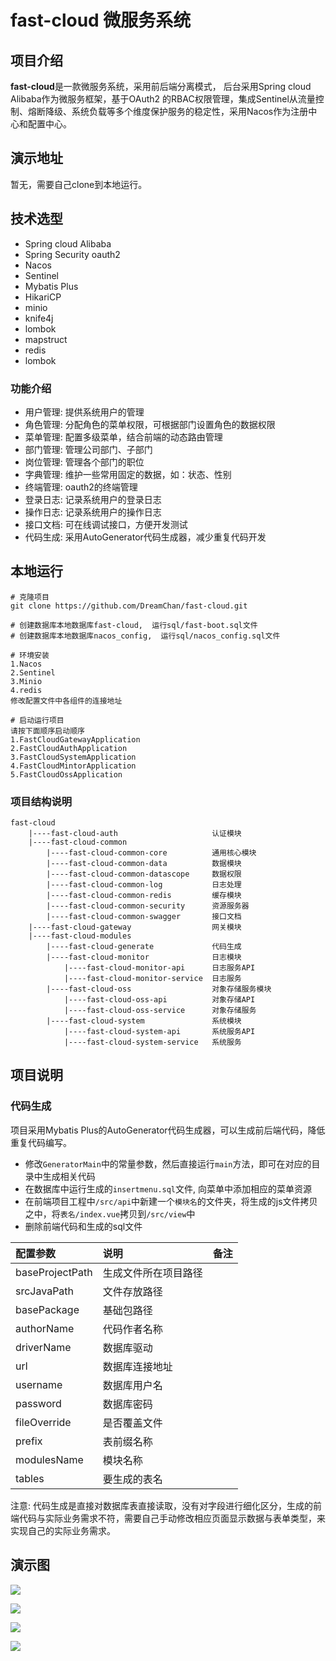# fast-cloud 微服务系统

## 项目介绍
**fast-cloud**是一款微服务系统，采用前后端分离模式， 后台采用Spring cloud Alibaba作为微服务框架，基于OAuth2 的RBAC权限管理，集成Sentinel从流量控制、熔断降级、系统负载等多个维度保护服务的稳定性，采用Nacos作为注册中心和配置中心。

## 演示地址
暂无，需要自己clone到本地运行。

## 技术选型
- Spring cloud Alibaba
- Spring Security oauth2
- Nacos
- Sentinel
- Mybatis Plus
- HikariCP
- minio
- knife4j
- lombok
- mapstruct
- redis
- lombok

### 功能介绍
- 用户管理: 提供系统用户的管理
- 角色管理: 分配角色的菜单权限，可根据部门设置角色的数据权限
- 菜单管理: 配置多级菜单，结合前端的动态路由管理
- 部门管理: 管理公司部门、子部门
- 岗位管理: 管理各个部门的职位
- 字典管理: 维护一些常用固定的数据，如：状态、性别
- 终端管理: oauth2的终端管理
- 登录日志: 记录系统用户的登录日志
- 操作日志: 记录系统用户的操作日志
- 接口文档: 可在线调试接口，方便开发测试
- 代码生成: 采用AutoGenerator代码生成器，减少重复代码开发

## 本地运行
```
# 克隆项目
git clone https://github.com/DreamChan/fast-cloud.git

# 创建数据库本地数据库fast-cloud,  运行sql/fast-boot.sql文件
# 创建数据库本地数据库nacos_config,  运行sql/nacos_config.sql文件

# 环境安装
1.Nacos
2.Sentinel
3.Minio
4.redis
修改配置文件中各组件的连接地址

# 启动运行项目
请按下面顺序启动顺序
1.FastCloudGatewayApplication
2.FastCloudAuthApplication
3.FastCloudSystemApplication
4.FastCloudMintorApplication
5.FastCloudOssApplication
```

### 项目结构说明
```
fast-cloud
    |----fast-cloud-auth                     认证模块
    |----fast-cloud-common
        |----fast-cloud-common-core          通用核心模块
        |----fast-cloud-common-data          数据模块
        |----fast-cloud-common-datascope     数据权限
        |----fast-cloud-common-log           日志处理
        |----fast-cloud-common-redis         缓存模块
        |----fast-cloud-common-security      资源服务器
        |----fast-cloud-common-swagger       接口文档
    |----fast-cloud-gateway                  网关模块
    |----fast-cloud-modules
        |----fast-cloud-generate             代码生成
        |----fast-cloud-monitor              日志模块
            |----fast-cloud-monitor-api      日志服务API
            |----fast-cloud-monitor-service  日志服务
        |----fast-cloud-oss                  对象存储服务模块
            |----fast-cloud-oss-api          对象存储API
            |----fast-cloud-oss-service      对象存储服务
        |----fast-cloud-system               系统模块
            |----fast-cloud-system-api       系统服务API
            |----fast-cloud-system-service   系统服务
```



## 项目说明
### 代码生成
项目采用Mybatis Plus的AutoGenerator代码生成器，可以生成前后端代码，降低重复代码编写。
- 修改`GeneratorMain`中的常量参数，然后直接运行`main`方法，即可在对应的目录中生成相关代码
- 在数据库中运行生成的`insertmenu.sql`文件, 向菜单中添加相应的菜单资源
- 在前端项目工程中`/src/api`中新建一个`模块名`的文件夹，将生成的js文件拷贝之中，将`表名/index.vue`拷贝到`/src/view`中
- 删除前端代码和生成的sql文件


| 配置参数   | 说明 | 备注 |
| :- | :- | :-  |
| baseProjectPath       | 生成文件所在项目路径     |     |
| srcJavaPath           | 文件存放路径     |     |
| basePackage           | 基础包路径     |     |
| authorName            | 代码作者名称    |     |
| driverName            | 数据库驱动     |     |
| url                   | 数据库连接地址     |     |
| username              | 数据库用户名     |     |
| password              | 数据库密码     |     |
| fileOverride          | 是否覆盖文件     |     |
| prefix                | 表前缀名称     |     |
| modulesName           | 模块名称     |     |
| tables                | 要生成的表名     |     |

注意: 代码生成是直接对数据库表直接读取，没有对字段进行细化区分，生成的前端代码与实际业务需求不符，需要自己手动修改相应页面显示数据与表单类型，来实现自己的实际业务需求。


## 演示图

![](https://ftp.bmp.ovh/imgs/2020/08/a3ec7e59c8280766.jpg)

![](https://ftp.bmp.ovh/imgs/2020/08/7b930284f1102400.jpg)

![](https://ftp.bmp.ovh/imgs/2020/08/f5654c64d5017da2.jpg)

![](https://ftp.bmp.ovh/imgs/2020/08/b9d24f911d35c1d5.jpg)


